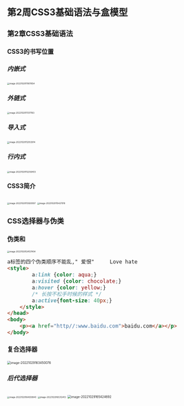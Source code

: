 ## 第2周CSS3基础语法与盒模型

### 第2章CSS3基础语法

#### CSS3的书写位置

##### 内嵌式

<img src="C:\Users\w1216\AppData\Roaming\Typora\typora-user-images\image-20221029111817654.png" alt="image-20221029111817654" style="zoom:33%;" />

##### 外链式

<img src="C:\Users\w1216\AppData\Roaming\Typora\typora-user-images\image-20221029111317183.png" alt="image-20221029111317183" style="zoom: 33%;" />

##### 导入式

<img src="C:\Users\w1216\AppData\Roaming\Typora\typora-user-images\image-20221029112053914.png" alt="image-20221029112053914" style="zoom:33%;" />

##### 行内式

<img src="C:\Users\w1216\AppData\Roaming\Typora\typora-user-images\image-20221029112256403.png" alt="image-20221029112256403" style="zoom:33%;" />

#### CSS3简介

<img src="C:\Users\w1216\AppData\Roaming\Typora\typora-user-images\image-20221029113920097.png" alt="image-20221029113920097" style="zoom: 33%;" />

<img src="C:\Users\w1216\AppData\Roaming\Typora\typora-user-images\image-20221029115427919.png" alt="image-20221029115427919" style="zoom: 33%;" />



### CSS选择器与伪类

#### 伪类和

<img src="C:\Users\w1216\AppData\Roaming\Typora\typora-user-images\image-20221029124127404.png" alt="image-20221029124127404" style="zoom: 33%;" />

```html
a标签的四个伪类顺序不能乱," 爱恨"     Love hate 
<style>
        a:link {color: aqua;}
        a:visited {color: chocolate;}
        a:hover {color: yellow;}
        /* 长按不松手时候的样式 */
        a:active{font-size: 40px;}
    </style>
</head>
<body>
    <p><a href="http//:www.baidu.com">baidu.com</a></p>
</body>
```



#### 复合选择器

<img src="C:\Users\w1216\AppData\Roaming\Typora\typora-user-images\image-20221029163450076.png" alt="image-20221029163450076" style="zoom:50%;" />

##### 后代选择器

<img src="C:\Users\w1216\AppData\Roaming\Typora\typora-user-images\image-20221029164939940.png" alt="image-20221029164939940" style="zoom: 33%;" />

<img src="C:\Users\w1216\AppData\Roaming\Typora\typora-user-images\image-20221029165312413.png" alt="image-20221029165312413" style="zoom:33%;" />

<img src="C:\Users\w1216\AppData\Roaming\Typora\typora-user-images\image-20221029165424692.png" alt="image-20221029165424692" style="zoom:50%;" />

